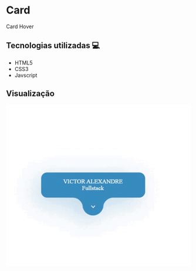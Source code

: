 # Card
Card Hover

## Tecnologias utilizadas 💻
<ul>
  <li>HTML5</li>
  <li>CSS3</li>
  <li>Javscript</li>
</ul>

## Visualização

<img src="Video_1655309265.gif"/>
